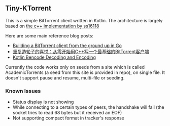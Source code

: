 ## Tiny-KTorrent

This is a simple BitTorrent client written in Kotlin. The architecture is largely based on [the c++ implementation by ss16118](https://github.com/ss16118/torrent-client-cpp/)

Here are some main reference blog posts:

- [Building a BitTorrent client from the ground up in Go](https://blog.jse.li/posts/torrent/)
- [重复造轮子的喜悦：从零开始用C++写一个最基础的BitTorrent客户端](https://zhuanlan.zhihu.com/p/386437665)
- [Kotlin Bencode Decoding and Encoding](https://blog.matthewbrunelle.com/projects/2018/07/29/kotlin-bencode.html)

Currently the code works only on seeds from a site which is called AcademicTorrents (a seed from this site is provided in repo), on single file. It doesn't support pause and resume, 
multi-file or seeding.

### Known Issues

- Status display is not showing
- While connecting to a certain types of peers, the handshake will fail (the socket tries to read 68 bytes but it received an EOF)
- Not supporting compact format in tracker's response